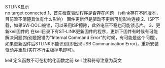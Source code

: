 STLINK显示  
no target connected
1、首先检查驱动程序是否存在问题 
 （stlink存在不同版本，目前暂不清楚具体有什么影响）
   固件更新但是驱动不更新可能影响连接
2、ISP下载，如果SW-DO口被锁，可以采用ISP擦除，此外电压不稳也可能锁芯片。
3、更新keil固件的
在keil目录下有ST-LINK更新固件的程序，更新下固件有时候有可能解决问题(特别是报错为“Internal Command Error”的时候，有可能是这个问题)。如果更新固件后STLINK不能识别(即出现USB Communication Error)，重新安装驱动并重启(实在不行主板掉电即可)。

keil 定义函数不可在初始化函数之前 
keil 注释符号注意为英文
